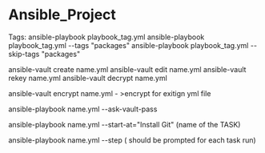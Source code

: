 # Ansible_Project


Tags:
ansible-playbook playbook_tag.yml
ansible-playbook playbook_tag.yml --tags "packages"
ansible-playbook playbook_tag.yml --skip-tags "packages"




ansible-vault create name.yml
ansible-vault edit name.yml
ansible-vault rekey name.yml
ansible-vault decrypt name.yml

ansible-vault encrypt name.yml - >encrypt for exitign yml file 


ansible-playbook name.yml --ask-vault-pass

ansible-playbook name.yml  --start-at="Install Git" (name of the TASK)

ansible-playbook name.yml  --step (  should be prompted for each task run)
